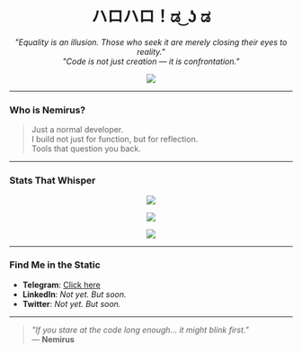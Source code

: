 <h1 align="center">ハロハロ！ಡ⁠ ͜⁠ ⁠ʖ⁠ ⁠ಡ</h1>

<p align="center">
  <i>"Equality is an illusion. Those who seek it are merely closing their eyes to reality."</i><br>
  <i>"Code is not just creation — it is confrontation."</i>
</p>

<p align="center">
  <img src="https://readme-typing-svg.demolab.com/?font=Fira+Code&size=24&duration=3000&pause=1000&color=7F7FFF&center=true&vCenter=true&width=435&lines=Knowledge+is+power.;Bang+(⁠☞+ಠ⁠_⁠ಠ⁠)⁠☞;Checkmate"/>
</p>

---

### **Who is Nemirus?**

> Just a normal developer.  
> I build not just for function, but for reflection.  
> Tools that question you back.

---

### **Stats That Whisper**

<p align="center">
  <img src="https://github-readme-stats.vercel.app/api?username=Nemirus&show_icons=true&theme=tokyonight&hide=issues&hide_title=true" />
</p>

<p align="center">
  <img src="https://github-readme-streak-stats.herokuapp.com?user=Nemirus&theme=tokyonight&date_format=M%20j%5B%2C%20Y%5D" />
</p>

<p align="center">
  <img src="https://github-readme-stats.vercel.app/api/top-langs/?username=Nemirus&layout=compact&theme=tokyonight" />
</p>

---

### **Find Me in the Static**

- **Telegram**: [Click here](t.me/nemirusx)
- **LinkedIn**: *Not yet. But soon.*  
- **Twitter**: *Not yet. But soon.*

---

> _"If you stare at the code long enough… it might blink first."_  
> — **Nemirus**
